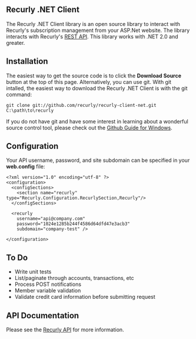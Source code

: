 ﻿## Recurly .NET Client ##

The Recurly .NET Client library is an open source library to interact with Recurly's subscription management from your ASP.Net website.
The library interacts with Recurly's [REST API](http://support.recurly.com/faqs/api).  This library works with .NET 2.0 and greater.

## Installation ##

The easiest way to get the source code is to click the **Download Source** button at the top of this page.  Alternatively, you can use git.
With git intalled, the easiest way to download the Recurly .NET Client is with the git command:

    git clone git://github.com/recurly/recurly-client-net.git C:\path\to\recurly

If you do not have git and have some interest in learning about a wonderful source control tool, please check out the
[Github Guide for Windows](http://github.com/guides/using-git-and-github-for-the-windows-for-newbies).

## Configuration ##

Your API username, password, and site subdomain can be specified in your **web.config** file:

    <?xml version="1.0" encoding="utf-8" ?>
    <configuration>
      <configSections>
        <section name="recurly" type="Recurly.Configuration.RecurlySection,Recurly"/>
      </configSections>
      
      <recurly 
        username="api@company.com"
        password="1024e1285b244f4586d64dfd47e3acb3"
        subdomain="company-test" />
      
    </configuration>

## To Do ##

* Write unit tests
* List/paginate through accounts, transactions, etc
* Process POST notifications
* Member variable validation
* Validate credit card information before submitting request


## API Documentation ##

Please see the [Recurly API](http://docs.recurly.com/api/basics/) for more information.